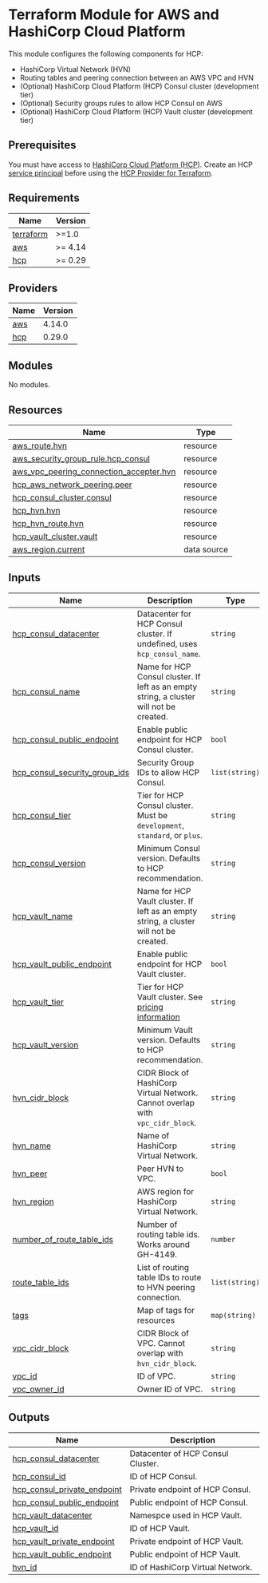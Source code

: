 # Terraform Module for AWS and HashiCorp Cloud Platform

This module configures the following components for HCP:

- HashiCorp Virtual Network (HVN)
- Routing tables and peering connection between an AWS VPC and HVN
- (Optional) HashiCorp Cloud Platform (HCP) Consul cluster (development tier)
- (Optional) Security groups rules to allow HCP Consul on AWS
- (Optional) HashiCorp Cloud Platform (HCP) Vault cluster (development tier)

## Prerequisites

You must have access to [HashiCorp Cloud Platform (HCP)](https://www.hashicorp.com/cloud-platform/).
Create an HCP [service principal](https://registry.terraform.io/providers/hashicorp/hcp/latest/docs/guides/auth)
before using the [HCP Provider for Terraform](https://registry.terraform.io/providers/hashicorp/hcp/latest/docs).

## Requirements

| Name | Version |
|------|---------|
| <a name="requirement_terraform"></a> [terraform](#requirement\_terraform) | >=1.0 |
| <a name="requirement_aws"></a> [aws](#requirement\_aws) | >= 4.14 |
| <a name="requirement_hcp"></a> [hcp](#requirement\_hcp) | >= 0.29 |

## Providers

| Name | Version |
|------|---------|
| <a name="provider_aws"></a> [aws](#provider\_aws) | 4.14.0 |
| <a name="provider_hcp"></a> [hcp](#provider\_hcp) | 0.29.0 |

## Modules

No modules.

## Resources

| Name | Type |
|------|------|
| [aws_route.hvn](https://registry.terraform.io/providers/hashicorp/aws/latest/docs/resources/route) | resource |
| [aws_security_group_rule.hcp_consul](https://registry.terraform.io/providers/hashicorp/aws/latest/docs/resources/security_group_rule) | resource |
| [aws_vpc_peering_connection_accepter.hvn](https://registry.terraform.io/providers/hashicorp/aws/latest/docs/resources/vpc_peering_connection_accepter) | resource |
| [hcp_aws_network_peering.peer](https://registry.terraform.io/providers/hashicorp/hcp/latest/docs/resources/aws_network_peering) | resource |
| [hcp_consul_cluster.consul](https://registry.terraform.io/providers/hashicorp/hcp/latest/docs/resources/consul_cluster) | resource |
| [hcp_hvn.hvn](https://registry.terraform.io/providers/hashicorp/hcp/latest/docs/resources/hvn) | resource |
| [hcp_hvn_route.hvn](https://registry.terraform.io/providers/hashicorp/hcp/latest/docs/resources/hvn_route) | resource |
| [hcp_vault_cluster.vault](https://registry.terraform.io/providers/hashicorp/hcp/latest/docs/resources/vault_cluster) | resource |
| [aws_region.current](https://registry.terraform.io/providers/hashicorp/aws/latest/docs/data-sources/region) | data source |

## Inputs

| Name | Description | Type | Default | Required |
|------|-------------|------|---------|:--------:|
| <a name="input_hcp_consul_datacenter"></a> [hcp\_consul\_datacenter](#input\_hcp\_consul\_datacenter) | Datacenter for HCP Consul cluster. If undefined, uses `hcp_consul_name`. | `string` | `null` | no |
| <a name="input_hcp_consul_name"></a> [hcp\_consul\_name](#input\_hcp\_consul\_name) | Name for HCP Consul cluster. If left as an empty string, a cluster will not be created. | `string` | `""` | no |
| <a name="input_hcp_consul_public_endpoint"></a> [hcp\_consul\_public\_endpoint](#input\_hcp\_consul\_public\_endpoint) | Enable public endpoint for HCP Consul cluster. | `bool` | `false` | no |
| <a name="input_hcp_consul_security_group_ids"></a> [hcp\_consul\_security\_group\_ids](#input\_hcp\_consul\_security\_group\_ids) | Security Group IDs to allow HCP Consul. | `list(string)` | `[]` | no |
| <a name="input_hcp_consul_tier"></a> [hcp\_consul\_tier](#input\_hcp\_consul\_tier) | Tier for HCP Consul cluster. Must be `development`, `standard`, or `plus`. | `string` | `"development"` | no |
| <a name="input_hcp_consul_version"></a> [hcp\_consul\_version](#input\_hcp\_consul\_version) | Minimum Consul version. Defaults to HCP recommendation. | `string` | `null` | no |
| <a name="input_hcp_vault_name"></a> [hcp\_vault\_name](#input\_hcp\_vault\_name) | Name for HCP Vault cluster. If left as an empty string, a cluster will not be created. | `string` | `""` | no |
| <a name="input_hcp_vault_public_endpoint"></a> [hcp\_vault\_public\_endpoint](#input\_hcp\_vault\_public\_endpoint) | Enable public endpoint for HCP Vault cluster. | `bool` | `false` | no |
| <a name="input_hcp_vault_tier"></a> [hcp\_vault\_tier](#input\_hcp\_vault\_tier) | Tier for HCP Vault cluster. See [pricing information](https://cloud.hashicorp.com/pricing/vault?_ga=2.162839740.1812223219.1631540747-2080033703.1609969902) | `string` | `"dev"` | no |
| <a name="input_hcp_vault_version"></a> [hcp\_vault\_version](#input\_hcp\_vault\_version) | Minimum Vault version. Defaults to HCP recommendation. | `string` | `null` | no |
| <a name="input_hvn_cidr_block"></a> [hvn\_cidr\_block](#input\_hvn\_cidr\_block) | CIDR Block of HashiCorp Virtual Network. Cannot overlap with `vpc_cidr_block`. | `string` | n/a | yes |
| <a name="input_hvn_name"></a> [hvn\_name](#input\_hvn\_name) | Name of HashiCorp Virtual Network. | `string` | n/a | yes |
| <a name="input_hvn_peer"></a> [hvn\_peer](#input\_hvn\_peer) | Peer HVN to VPC. | `bool` | `true` | no |
| <a name="input_hvn_region"></a> [hvn\_region](#input\_hvn\_region) | AWS region for HashiCorp Virtual Network. | `string` | n/a | yes |
| <a name="input_number_of_route_table_ids"></a> [number\_of\_route\_table\_ids](#input\_number\_of\_route\_table\_ids) | Number of routing table ids. Works around GH-4149. | `number` | `0` | no |
| <a name="input_route_table_ids"></a> [route\_table\_ids](#input\_route\_table\_ids) | List of routing table IDs to route to HVN peering connection. | `list(string)` | `[]` | no |
| <a name="input_tags"></a> [tags](#input\_tags) | Map of tags for resources | `map(string)` | `{}` | no |
| <a name="input_vpc_cidr_block"></a> [vpc\_cidr\_block](#input\_vpc\_cidr\_block) | CIDR Block of VPC. Cannot overlap with `hvn_cidr_block`. | `string` | `""` | no |
| <a name="input_vpc_id"></a> [vpc\_id](#input\_vpc\_id) | ID of VPC. | `string` | `""` | no |
| <a name="input_vpc_owner_id"></a> [vpc\_owner\_id](#input\_vpc\_owner\_id) | Owner ID of VPC. | `string` | `""` | no |

## Outputs

| Name | Description |
|------|-------------|
| <a name="output_hcp_consul_datacenter"></a> [hcp\_consul\_datacenter](#output\_hcp\_consul\_datacenter) | Datacenter of HCP Consul Cluster. |
| <a name="output_hcp_consul_id"></a> [hcp\_consul\_id](#output\_hcp\_consul\_id) | ID of HCP Consul. |
| <a name="output_hcp_consul_private_endpoint"></a> [hcp\_consul\_private\_endpoint](#output\_hcp\_consul\_private\_endpoint) | Private endpoint of HCP Consul. |
| <a name="output_hcp_consul_public_endpoint"></a> [hcp\_consul\_public\_endpoint](#output\_hcp\_consul\_public\_endpoint) | Public endpoint of HCP Consul. |
| <a name="output_hcp_vault_datacenter"></a> [hcp\_vault\_datacenter](#output\_hcp\_vault\_datacenter) | Namespce used in HCP Vault. |
| <a name="output_hcp_vault_id"></a> [hcp\_vault\_id](#output\_hcp\_vault\_id) | ID of HCP Vault. |
| <a name="output_hcp_vault_private_endpoint"></a> [hcp\_vault\_private\_endpoint](#output\_hcp\_vault\_private\_endpoint) | Private endpoint of HCP Vault. |
| <a name="output_hcp_vault_public_endpoint"></a> [hcp\_vault\_public\_endpoint](#output\_hcp\_vault\_public\_endpoint) | Public endpoint of HCP Vault. |
| <a name="output_hvn_id"></a> [hvn\_id](#output\_hvn\_id) | ID of HashiCorp Virtual Network. |
